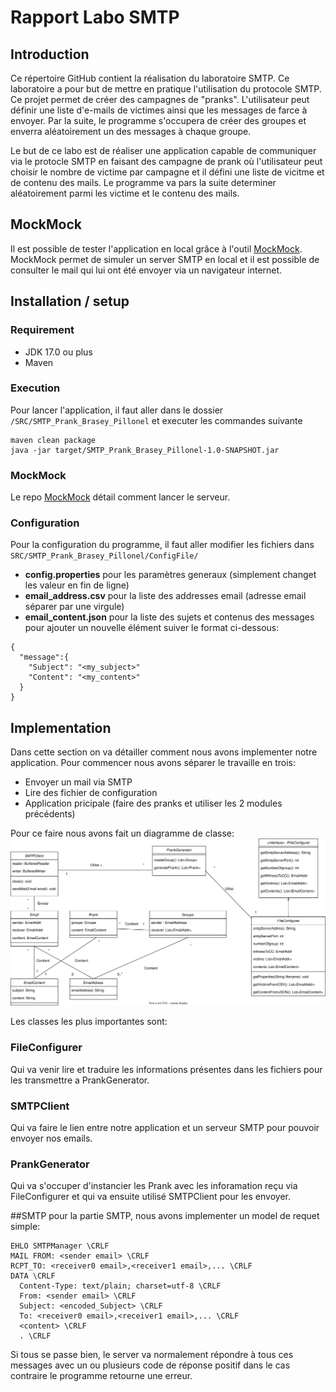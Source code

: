 # Rapport Labo SMTP

## Introduction
Ce répertoire GitHub contient la réalisation du laboratoire SMTP. Ce laboratoire a pour but de mettre en pratique l'utilisation du protocole SMTP. Ce projet permet de créer des campagnes de "pranks". L'utilisateur peut définir une liste d'e-mails de victimes ainsi que les messages de farce à envoyer. Par la suite, le programme s'occupera de créer des groupes et enverra aléatoirement un des messages à chaque groupe.

Le but de ce labo est de réaliser une application capable de communiquer via le protocle SMTP en faisant des campagne de prank où l'utilisateur peut choisir le nombre de victime par campagne et il défini une liste de vicitme et de contenu des mails. Le programme va pars la suite determiner aléatoirement parmi les victime et le contenu des mails.

## MockMock
Il est possible de tester l'application en local grâce à l'outil [MockMock](https://github.com/DominiqueComte/MockMock). 
MockMock permet de simuler un server SMTP en local et il est possible de consulter le mail qui lui ont été envoyer via un navigateur internet.

## Installation / setup

### Requirement
- JDK 17.0 ou plus
- Maven
### Execution
Pour lancer l'application, il faut aller dans le dossier `/SRC/SMTP_Prank_Brasey_Pillonel` et executer les commandes suivante

```
maven clean package
java -jar target/SMTP_Prank_Brasey_Pillonel-1.0-SNAPSHOT.jar
```

### MockMock
Le repo [MockMock](https://github.com/DominiqueComte/MockMock) détail comment lancer le serveur.

### Configuration 
Pour la configuration du programme, il faut aller modifier les fichiers dans `SRC/SMTP_Prank_Brasey_Pillonel/ConfigFile/`
- **config.properties** pour les paramètres generaux (simplement changet les valeur en fin de ligne)
- **email_address.csv** pour la liste des addresses email (adresse email séparer par une virgule)
- **email_content.json** pour la liste des sujets et contenus des messages  
pour ajouter un nouvelle élément suiver le format ci-dessous:
````
{ 
  "message":{
    "Subject": "<my_subject>"
    "Content": "<my_content>"
  }
}
````
## Implementation
Dans cette section on va détailler comment nous avons implementer notre application.
Pour commencer nous avons séparer le travaille en trois:
- Envoyer un mail via SMTP
- Lire des fichier de configuration
- Application pricipale (faire des pranks et utiliser les 2 modules précédents) 

Pour ce faire nous avons fait un diagramme de classe:
![UML](figures/DiagrammeClasse.svg)

Les classes les plus importantes sont:
### FileConfigurer
Qui va venir lire et traduire les informations présentes dans les fichiers pour les transmettre a PrankGenerator.
### SMTPClient
Qui va faire le lien entre notre application et un serveur SMTP pour pouvoir envoyer nos emails.
### PrankGenerator
Qui va s'occuper d'instancier les Prank avec les inforamation reçu via FileConfigurer et qui va ensuite utilisé SMTPClient pour les envoyer.

##SMTP
pour la partie SMTP, nous avons implementer un model de requet simple:
````
EHLO SMTPManager \CRLF
MAIL FROM: <sender email> \CRLF
RCPT_TO: <receiver0 email>,<receiver1 email>,... \CRLF
DATA \CRLF
  Content-Type: text/plain; charset=utf-8 \CRLF
  From: <sender email> \CRLF
  Subject: <encoded_Subject> \CRLF
  To: <receiver0 email>,<receiver1 email>,... \CRLF
  <content> \CRLF
  . \CRLF    
````
Si tous se passe bien, le server va normalement répondre à tous ces messages avec un ou plusieurs code de réponse positif dans le cas contraire le programme retourne une erreur.
